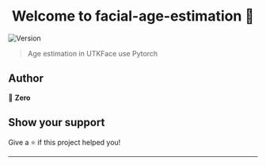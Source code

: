 <h1 align="center">Welcome to facial-age-estimation 👋</h1>
<p>
  <img alt="Version" src="https://img.shields.io/badge/version-1.0-blue.svg?cacheSeconds=2592000" />
</p>

> Age estimation in UTKFace use Pytorch 

## Author

👤 **Zero**


## Show your support

Give a ⭐️ if this project helped you!

***
